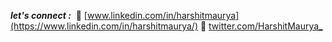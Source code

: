 ***let's connect :***
​
🚀 [www.linkedin.com/in/harshitmaurya](https://www.linkedin.com/in/harshitmaurya/)
🚀 [twitter.com/HarshitMaurya_](https://twitter.com/HarshitMaurya_)